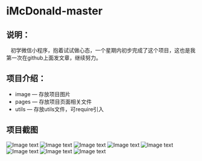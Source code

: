 # iMcDonald-master  

## 说明：
    初学微信小程序，抱着试试做心态，一个星期内初步完成了这个项目，这也是我第一次在github上面发文章，继续努力。

## 项目介绍：
* image — 存放项目图片
* pages — 存放项目页面相关文件
* utils — 存放utils文件，可require引入

## 项目截图
![Image text]()
![Image text]()
![Image text]()
![Image text]()
![Image text]()
![Image text]()
![Image text]()
![Image text]()
